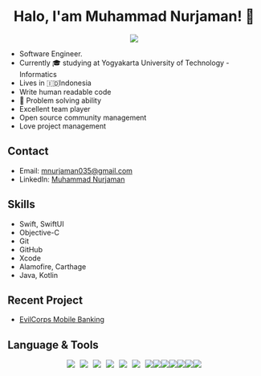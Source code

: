 <p align="center">
 <canvas class="_aarh" height="182" width="182" style="position: absolute; top: -7px; left: -7px; width: 91px; height: 91px;"></canvas>
</p>
<h1 align="center">Halo, I'am Muhammad Nurjaman! 👋</h1>
<p align="center">
  <a href="https://www.linkedin.com/in/your-linkedin" target="_blank">
    <img src="https://img.shields.io/badge/-LinkedIn-blue?style=flat&logo=Linkedin&logoColor=white">
  </a>
</a> 
</p>

- Software Engineer.
- Currently 🎓 studying at Yogyakarta University of Technology - Informatics
- Lives in 🇮🇩Indonesia
- Write human readable code
- 💭 Problem solving ability
- Excellent team player
- Open source community management
- Love project management



## Contact
- Email: mnurjaman035@gmail.com
- LinkedIn: [Muhammad Nurjaman](https://www.linkedin.com/in/your-linkedin)

## Skills
- Swift, SwiftUI
- Objective-C
- Git
- GitHub
- Xcode
- Alamofire, Carthage
- Java, Kotlin


## Recent Project
- [EvilCorps Mobile Banking](https://github.com/mnurjaman/EvilCorps_Mbanking)


## Language & Tools
<div style="display: flex; justify-content: center;">
  <img src="https://img.shields.io/badge/-Swift-FA7343?style=flat&logo=swift&logoColor=white" style="margin-right: 10px;">
  <img src="https://img.shields.io/badge/-Objective--C-5D5D5D?style=flat&logo=objective-c&logoColor=white" style="margin-right: 10px;">
  <img src="https://img.shields.io/badge/-Git-F05032?style=flat&logo=git&logoColor=white" style="margin-right: 10px;">
  <img src="https://img.shields.io/badge/-GitHub-181717?style=flat&logo=github&logoColor=white" style="margin-right: 10px;">
  <img src="https://img.shields.io/badge/-Xcode-007ACC?style=flat&logo=Xcode&logoColor=white" style="margin-right: 10px;">
  <img src="https://img.shields.io/badge/-Alamofire-D42029?style=flat&logo=Alamofire&logoColor=white" style="margin-right: 10px;">
  <img src="https://img.shields.io/badge/-Carthage-5EAD4F?style=flat&logo=Carthage&logoColor=white">
  <img src="https://img.shields.io/badge/-Trello-0079BF?style=flat&logo=Trello&logoColor=white">
  <img src="https://img.shields.io/badge/-SourceTree-0052CC?style=flat&logo=SourceTree&logoColor=white">
  <img src="https://img.shields.io/badge/-RapidMiner_Studio-EC1E25?style=flat&logo=RapidMiner&logoColor=white"> 
  <img src="https://img.shields.io/badge/-Postman-FF6C37?style=flat&logo=Postman&logoColor=white">
  <img src="https://img.shields.io/badge/-Unity-000000?style=flat&logo=Unity&logoColor=white">
  <img src="https://img.shields.io/badge/-GitLab-FCA121?style=flat&logo=GitLab&logoColor=white">
</div>
